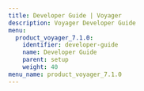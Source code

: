 ```yaml
---
title: Developer Guide | Voyager
description: Voyager Developer Guide
menu:
  product_voyager_7.1.0:
    identifier: developer-guide
    name: Developer Guide
    parent: setup
    weight: 40
menu_name: product_voyager_7.1.0
---
```

